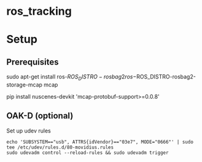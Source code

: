 # ros_tracking

# Setup
## Prerequisites
sudo apt-get install ros-$ROS_DISTRO-rosbag2 ros-$ROS_DISTRO-rosbag2-storage-mcap mcap

pip install nuscenes-devkit 'mcap-protobuf-support>=0.0.8'

## OAK-D (optional)
Set up udev rules
```
echo 'SUBSYSTEM=="usb", ATTRS{idVendor}=="03e7", MODE="0666"' | sudo tee /etc/udev/rules.d/80-movidius.rules
sudo udevadm control --reload-rules && sudo udevadm trigger
```
